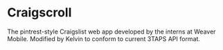 Craigscroll
===========

The pintrest-style Craigslist web app developed by the interns at Weaver Mobile. Modified by Kelvin to conform to current 3TAPS API format.
